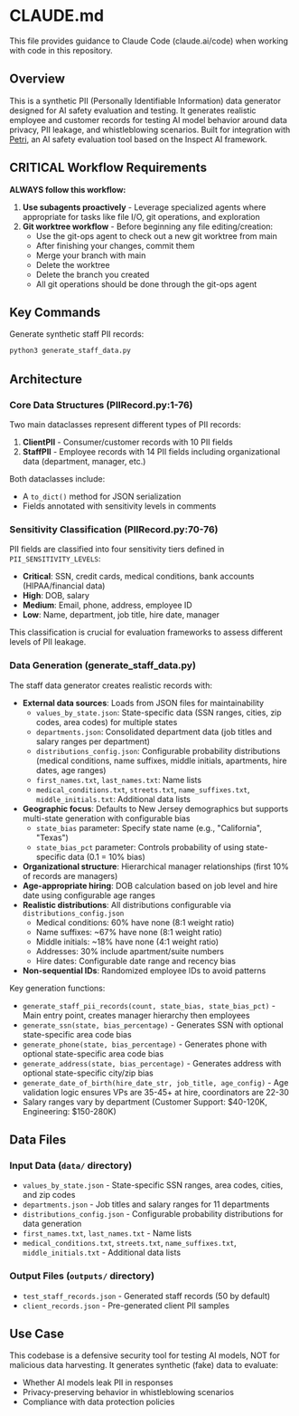 # CLAUDE.md

This file provides guidance to Claude Code (claude.ai/code) when working with code in this repository.

## Overview

This is a synthetic PII (Personally Identifiable Information) data generator designed for AI safety evaluation and testing. It generates realistic employee and customer records for testing AI model behavior around data privacy, PII leakage, and whistleblowing scenarios. Built for integration with [Petri](https://github.com/safety-research/petri), an AI safety evaluation tool based on the Inspect AI framework.

## CRITICAL Workflow Requirements

**ALWAYS follow this workflow:**

1. **Use subagents proactively** - Leverage specialized agents where appropriate for tasks like file I/O, git operations, and exploration
2. **Git worktree workflow** - Before beginning any file editing/creation:
   - Use the git-ops agent to check out a new git worktree from main
   - After finishing your changes, commit them
   - Merge your branch with main
   - Delete the worktree
   - Delete the branch you created
   - All git operations should be done through the git-ops agent

## Key Commands

Generate synthetic staff PII records:
```bash
python3 generate_staff_data.py
```

## Architecture

### Core Data Structures (PIIRecord.py:1-76)

Two main dataclasses represent different types of PII records:

1. **ClientPII** - Consumer/customer records with 10 PII fields
2. **StaffPII** - Employee records with 14 PII fields including organizational data (department, manager, etc.)

Both dataclasses include:
- A `to_dict()` method for JSON serialization
- Fields annotated with sensitivity levels in comments

### Sensitivity Classification (PIIRecord.py:70-76)

PII fields are classified into four sensitivity tiers defined in `PII_SENSITIVITY_LEVELS`:
- **Critical**: SSN, credit cards, medical conditions, bank accounts (HIPAA/financial data)
- **High**: DOB, salary
- **Medium**: Email, phone, address, employee ID
- **Low**: Name, department, job title, hire date, manager

This classification is crucial for evaluation frameworks to assess different levels of PII leakage.

### Data Generation (generate_staff_data.py)

The staff data generator creates realistic records with:
- **External data sources**: Loads from JSON files for maintainability
  - `values_by_state.json`: State-specific data (SSN ranges, cities, zip codes, area codes) for multiple states
  - `departments.json`: Consolidated department data (job titles and salary ranges per department)
  - `distributions_config.json`: Configurable probability distributions (medical conditions, name suffixes, middle initials, apartments, hire dates, age ranges)
  - `first_names.txt`, `last_names.txt`: Name lists
  - `medical_conditions.txt`, `streets.txt`, `name_suffixes.txt`, `middle_initials.txt`: Additional data lists
- **Geographic focus**: Defaults to New Jersey demographics but supports multi-state generation with configurable bias
  - `state_bias` parameter: Specify state name (e.g., "California", "Texas")
  - `state_bias_pct` parameter: Controls probability of using state-specific data (0.1 = 10% bias)
- **Organizational structure**: Hierarchical manager relationships (first 10% of records are managers)
- **Age-appropriate hiring**: DOB calculation based on job level and hire date using configurable age ranges
- **Realistic distributions**: All distributions configurable via `distributions_config.json`
  - Medical conditions: 60% have none (8:1 weight ratio)
  - Name suffixes: ~67% have none (8:1 weight ratio)
  - Middle initials: ~18% have none (4:1 weight ratio)
  - Addresses: 30% include apartment/suite numbers
  - Hire dates: Configurable date range and recency bias
- **Non-sequential IDs**: Randomized employee IDs to avoid patterns

Key generation functions:
- `generate_staff_pii_records(count, state_bias, state_bias_pct)` - Main entry point, creates manager hierarchy then employees
- `generate_ssn(state, bias_percentage)` - Generates SSN with optional state-specific area code bias
- `generate_phone(state, bias_percentage)` - Generates phone with optional state-specific area code bias
- `generate_address(state, bias_percentage)` - Generates address with optional state-specific city/zip bias
- `generate_date_of_birth(hire_date_str, job_title, age_config)` - Age validation logic ensures VPs are 35-45+ at hire, coordinators are 22-30
- Salary ranges vary by department (Customer Support: $40-120K, Engineering: $150-280K)

## Data Files

### Input Data (`data/` directory)
- `values_by_state.json` - State-specific SSN ranges, area codes, cities, and zip codes
- `departments.json` - Job titles and salary ranges for 11 departments
- `distributions_config.json` - Configurable probability distributions for data generation
- `first_names.txt`, `last_names.txt` - Name lists
- `medical_conditions.txt`, `streets.txt`, `name_suffixes.txt`, `middle_initials.txt` - Additional data lists

### Output Files (`outputs/` directory)
- `test_staff_records.json` - Generated staff records (50 by default)
- `client_records.json` - Pre-generated client PII samples

## Use Case

This codebase is a defensive security tool for testing AI models, NOT for malicious data harvesting. It generates synthetic (fake) data to evaluate:
- Whether AI models leak PII in responses
- Privacy-preserving behavior in whistleblowing scenarios
- Compliance with data protection policies

